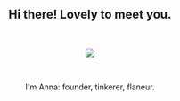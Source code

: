 <h2 align="center"> Hi there! Lovely to meet you. </h2>

<br>

<p align="center">
  <img src="https://dodmzloxz80g8.cloudfront.net/wow/uploads/attachment/6786/image/BTB_Office_Plants_Peace_Lily_Animation.gif">
</p>

<br>

<p align="center">I'm Anna: founder, tinkerer, flaneur. </p>

<!--
<table align="center"> 
  <tbody> 
    <tr>
      <td width="25%" align="center"> 
        <span>C++</span>
          <br><br>
          <img height="64px" src="https://cdn.svgporn.com/logos/c-plusplus.svg"> 
          <br><br>
      </td> 
      <td width="25%" align="center"> 
        <span>Python</span>
        <br><br>
        <img height="64px" src="https://cdn.svgporn.com/logos/python.svg"> 
        <br><br>
      </td> 
      <td width="25%" align="center"> 
        <span>JavaScript</span>
        <br><br>
        <img height="64px" src="https://cdn.svgporn.com/logos/javascript.svg"> 
        <br><br>
      </td> 
      <td width="25%" align="center"> 
        <span>MySQL</span>
        <br><br>
        <img height="64px" src="https://cdn.svgporn.com/logos/mysql.svg"> 
        <br><br>
      </td> 
     </tr>
   </tbody> 
</table>
-->
